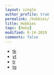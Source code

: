 ```yaml
---
layout: single
author_profile: true
permalink: /hobbies/
title: Hobbies
tags: [Hoby]
modified: 9-14-2019
comments: false
---
```



* [tk](http://www.tiktok.com/)
* [yt](http://www.youtube.com/)
* [tr](http://www.twitter.com/)
* [tg](http://www.telegram.com/)


